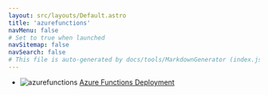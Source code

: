 ```yaml
---
layout: src/layouts/Default.astro
title: 'azurefunctions'
navMenu: false
# Set to true when launched
navSitemap: false
navSearch: false
# This file is auto-generated by docs/tools/MarkdownGenerator (index.js)
---
```


<ul>

<li>

![azurefunctions](https://i.octopus.com/library/step-templates/azurefunctions.png) [Azure Functions Deployment](/integrations/azurefunctions/azure-functions-deployment)

</li>
        
</ul>
